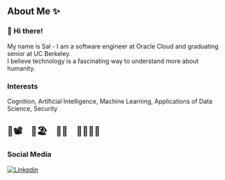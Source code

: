 ## About Me ✨
### 🙋‍ Hi there!
My name is Sal -  I am a software engineer at Oracle Cloud and graduating senior at UC Berkeley.<br>
I believe technology is a fascinating way to understand more about humanity. 

### Interests
Cognition, Artificial Intelligence, Machine Learning, Applications of Data Science, Security
## 🎥📽️ &nbsp;&nbsp; 🌲🏖️ &nbsp;&nbsp; 🎻🎶 &nbsp;&nbsp; 🚴‍♂️🏃‍♂️

### Social Media
[![Linkedin](https://img.shields.io/badge/LinkedIn-0077B5?style=for-the-badge&logo=linkedin&logoColor=white)](https://www.linkedin.com/in/salrjr/)

<!--
**saljr324/saljr324** is a ✨ _special_ ✨ repository because its `README.md` (this file) appears on your GitHub profile.

Here are some ideas to get you started:

- 🔭 I’m currently working on ...
- 🌱 I’m currently learning ...
- 👯 I’m looking to collaborate on ...
- 🤔 I’m looking for help with ...
- 💬 Ask me about ...
- 📫 How to reach me: ...
- 😄 Pronouns: ...
- ⚡ Fun fact: ...
-->

